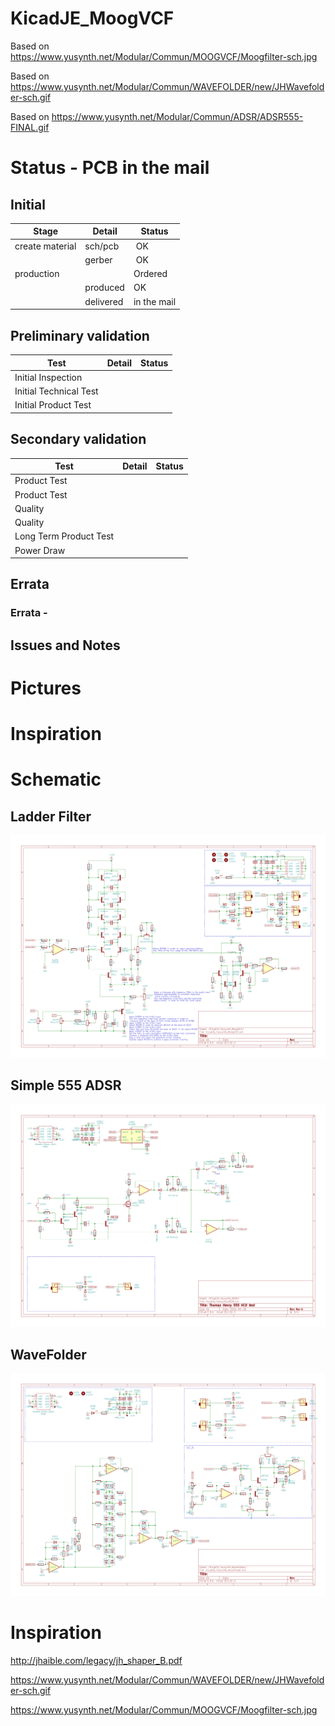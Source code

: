 # KicadJE_MoogVCF
Based on https://www.yusynth.net/Modular/Commun/MOOGVCF/Moogfilter-sch.jpg

Based on https://www.yusynth.net/Modular/Commun/WAVEFOLDER/new/JHWavefolder-sch.gif

Based on https://www.yusynth.net/Modular/Commun/ADSR/ADSR555-FINAL.gif


# Status - PCB  in the mail
## Initial 
| Stage  | Detail | Status |
| ------------- | ------------- | ------------- |
| create material  | sch/pcb | OK  |
| | gerber | OK |
| production  |   | Ordered |
|  | produced | OK |
|  | delivered | in the mail |
## Preliminary validation
| Test  | Detail | Status |
| ------------- | ------------- | ------------- |
| Initial Inspection | |  |
| Initial Technical Test |  |  |
| Initial Product Test |  |  |

## Secondary validation
| Test  | Detail | Status |
| ------------- | ------------- |------------- |
| Product Test |  | |
| Product Test |  |  |
| Quality | | |
| Quality | | |
| Long Term Product Test |  |  |
| Power Draw |  | 

## Errata
### Errata -

## Issues and Notes
### 

# Pictures


# Inspiration

# Schematic
## Ladder Filter
![](KicadJE_MoogVCF_1/KicadJE_MoogVCF_1_sch.png)
## Simple 555 ADSR
![](KicadJE_MoogVCF_1/KicadJE_ADSR_1_sch.png)
## WaveFolder
![](KicadJE_MoogVCF_1/KicadJE_WaveFolder_1_sch.png)
# Inspiration
 http://jhaible.com/legacy/jh_shaper_B.pdf
 
 https://www.yusynth.net/Modular/Commun/WAVEFOLDER/new/JHWavefolder-sch.gif

 https://www.yusynth.net/Modular/Commun/MOOGVCF/Moogfilter-sch.jpg 
